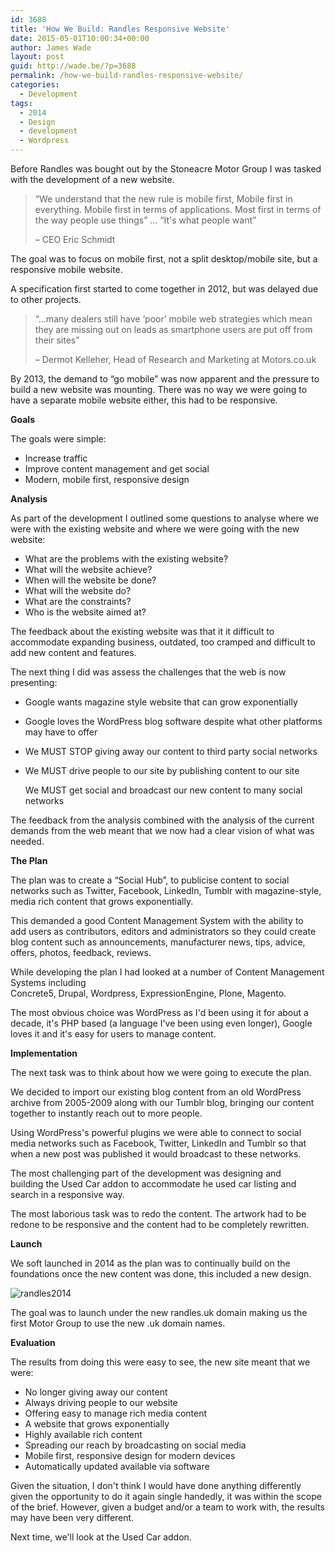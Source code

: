 ```yaml
---
id: 3688
title: 'How We Build: Randles Responsive Website'
date: 2015-05-01T10:00:34+00:00
author: James Wade
layout: post
guid: http://wade.be/?p=3688
permalink: /how-we-build-randles-responsive-website/
categories:
  - Development
tags:
  - 2014
  - Design
  - development
  - Wordpress
---
```

<p class="lead">
  Before Randles was bought out by the Stoneacre Motor Group I was tasked with the development of a new website.
</p>

> &#8220;We understand that the new rule is mobile first, Mobile first in everything. Mobile first in terms of applications. Most first in terms of the way people use things&#8221; &#8230; &#8220;It's what people want&#8221;
> 
> &#8211; CEO Eric Schmidt

The goal was to focus on mobile first, not a split desktop/mobile site, but a responsive mobile website.

A specification first started to come together in 2012, but was delayed due to other projects.

> “&#8230;many dealers still have ‘poor’ mobile web strategies which mean they are missing out on leads as smartphone users are put off from their sites”
> 
> &#8211; Dermot Kelleher, Head of Research and Marketing at Motors.co.uk

By 2013, the demand to &#8220;go mobile&#8221; was now apparent and the pressure to build a new website was mounting. There was no way we were going to have a separate mobile website either, this had to be responsive.

<!--more-->

**Goals**

The goals were simple:

  * Increase traffic
  * Improve content management and get social
  * Modern, mobile first, responsive design

**Analysis**

As part of the development I outlined some questions to analyse where we were with the existing website and where we were going with the new website:

  * What are the problems with the existing website?
  * What will the website achieve?
  * When will the website be done?
  * What will the website do?
  * What are the constraints?
  * Who is the website aimed at?

The feedback about the existing website was that it it difficult to accommodate expanding business, outdated, too cramped and difficult to add new content and features.

The next thing I did was assess the challenges that the web is now presenting:

  * Google wants magazine style website that can grow exponentially
  * Google loves the WordPress blog software despite what other platforms may have to offer
  * We MUST STOP giving away our content to third party social networks
  * We MUST drive people to our site by publishing content to our site
  
    We MUST get social and broadcast our new content to many social networks

The feedback from the analysis combined with the analysis of the current demands from the web meant that we now had a clear vision of what was needed.

**The Plan**

The plan was to create a &#8220;Social Hub&#8221;, to publicise content to social networks such as Twitter, Facebook, LinkedIn, Tumblr with magazine-style, media rich content that grows exponentially.

This demanded a good Content Management System with the ability to add users as contributors, editors and administrators so they could create blog content such as announcements, manufacturer news, tips, advice, offers, photos, feedback, reviews.

While developing the plan I had looked at a number of Content Management Systems including Concrete5, Drupal, Wordpress, ExpressionEngine, Plone, Magento.

The most obvious choice was WordPress as I'd been using it for about a decade, it's PHP based (a language I've been using even longer), Google loves it and it's easy for users to manage content.

**Implementation**

The next task was to think about how we were going to execute the plan.

We decided to import our existing blog content from an old WordPress archive from 2005-2009 along with our Tumblr blog, bringing our content together to instantly reach out to more people.

Using WordPress's powerful plugins we were able to connect to social media networks such as Facebook, Twitter, LinkedIn and Tumblr so that when a new post was published it would broadcast to these networks.

The most challenging part of the development was designing and building the Used Car addon to accommodate he used car listing and search in a responsive way.

The most laborious task was to redo the content. The artwork had to be redone to be responsive and the content had to be completely rewritten.

**Launch**

We soft launched in 2014 as the plan was to continually build on the foundations once the new content was done, this included a new design.


<img class="alignnone size-large wp-image-3689" src="http://wade.be/upload/randles2014-914x1024.jpg" alt="randles2014" srcset="http://wade.be/upload/randles2014-268x300.jpg 268w, http://wade.be/upload/randles2014-914x1024.jpg 914w, http://wade.be/upload/randles2014.jpg 1366w" sizes="(max-width: 914px) 100vw, 914px" /> 

The goal was to launch under the new randles.uk domain making us the first Motor Group to use the new .uk domain names.

**Evaluation**

The results from doing this were easy to see, the new site meant that we were:

  * No longer giving away our content
  * Always driving people to our website
  * Offering easy to manage rich media content
  * A website that grows exponentially
  * Highly available rich content
  * Spreading our reach by broadcasting on social media
  * Mobile first, responsive design for modern devices
  * Automatically updated available via software

Given the situation, I don't think I would have done anything differently given the opportunity to do it again single handedly, it was within the scope of the brief. However, given a budget and/or a team to work with, the results may have been very different.

Next time, we'll look at the Used Car addon.